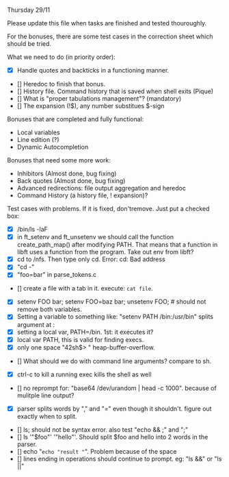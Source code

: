 Thursday 29/11

Please update this file when tasks are finished and tested thouroughly. 

For the bonuses, there are some test cases in the correction sheet which should be tried.

What we need to do (in priority order):
*	[X]	Handle quotes and backticks in a functioning manner.
*	[]	Heredoc to finish that bonus.
*	[]	History file. Command history that is saved when shell exits (Pique)
*	[]	What is "proper tabulations management"? (mandatory)
*	[]	The expansion (!$), any number substitues $-sign


Bonuses that are completed and fully functional:
*	Local variables
*	Line edition (?)
*	Dynamic Autocompletion


Bonuses that need some more work:
*	Inhibitors (Almost done, bug fixing)
*	Back quotes (Almost done, bug fixing)
*	Advanced redirections: file output aggregation and heredoc
*	Command History (a history file, ! expansion)?


Test cases with problems. If it is fixed, don'tremove. Just put a checked box:
*	[X]	/bin/ls -laF
*	[X]	in ft_setenv and ft_unsetenv we should call the function create_path_map() after modifying PATH. 
		That means that a function in libft uses a function from the program. Take out env from libft?
*	[X]	cd to /nfs. Then type only cd. Error: cd: Bad address
*	[X]	"cd -"
*	[X]	"foo=bar" in parse_tokens.c
*	[]	create a file with a tab in it. execute: `cat file`. 
*	[X]	setenv FOO bar; setenv FOO=baz bar; unsetenv FOO; # should not remove both variables.
*	[X]	Setting a variable to something like: "setenv PATH /bin:/usr/bin"  splits argument at :
*	[X]	setting a local var, PATH=/bin. 1st: it executes it?
*	[X]	local var PATH, this is valid for finding execs.
*	[X]	only one space "42sh$> " heap-buffer-overflow.
*	[]	What should we do with command line arguments? compare to sh.
*	[X]	ctrl-c to kill a running exec kills the shell as well
*	[]	no reprompt for: "base64 /dev/urandom | head -c 1000". because of mulitple line output?
*	[X]	parser splits words by "," and "=" even though it shouldn't. figure out exactly when to split.
*	[]	ls; should not be syntax error. also test "echo && ;" and ";"
*	[]	ls '"$foo"'       '"hello"'. Should split $foo and hello into 2 words in the parser.
*	[]	echo "`echo "result "`". Problem because of the space
*	[]	lines ending in operations should continue to prompt. eg: "ls &&" or "ls ||"